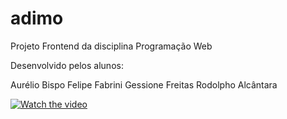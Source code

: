 # adimo
Projeto Frontend da disciplina Programação Web

Desenvolvido pelos alunos:
  
  Aurélio Bispo
  Felipe Fabrini
  Gessione Freitas
  Rodolpho Alcântara
  
  
 [![Watch the video](https://img.youtube.com/vi/_-hhFaMv3-Y/maxresdefault.jpg)](https://youtu.be/_-hhFaMv3-Y)
